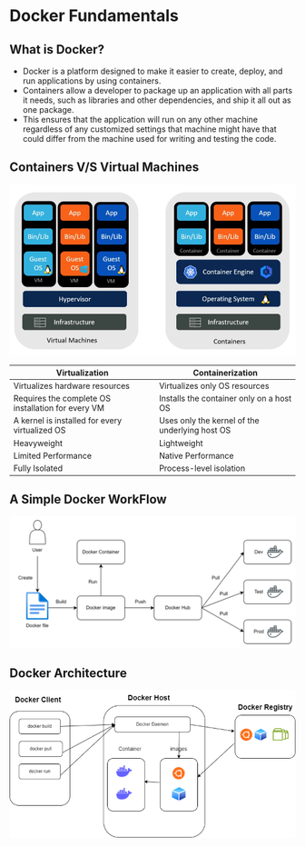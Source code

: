 # Docker Fundamentals

## What is Docker?
- Docker is a platform designed to make it easier to create, deploy, and run applications by using containers. 
- Containers allow a developer to package up an application with all parts it needs, such as libraries and other dependencies, and ship it all out as one package.
- This ensures that the application will run on any other machine regardless of any customized settings that machine might have that could differ from the machine used for writing and testing the code.

## Containers V/S Virtual Machines
![alt text](image.png)

| Virtualization  | Containerization |
| ------------- | ------------- |
|Virtualizes hardware resources  | Virtualizes only OS resources |
| Requires the complete OS installation for every VM  | 	Installs the container only on a host OS  |
| A kernel is installed for every virtualized OS | Uses only the kernel of the underlying host OS |
| Heavyweight | Lightweight |
| Limited Performance | Native Performance |
| Fully Isolated | Process-level isolation |

## A Simple Docker WorkFlow
![alt text](<docker workflow.png>)
## Docker Architecture
![alt text](<docker architecture.png>)

